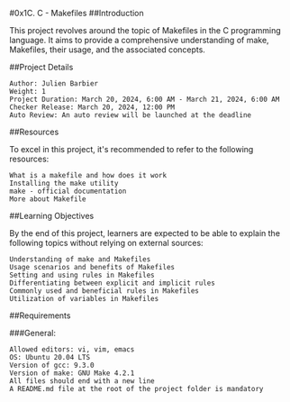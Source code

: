 #0x1C. C - Makefiles
##Introduction

This project revolves around the topic of Makefiles in the C programming language. It aims to provide a comprehensive understanding of make, Makefiles, their usage, and the associated concepts.

##Project Details

    Author: Julien Barbier
    Weight: 1
    Project Duration: March 20, 2024, 6:00 AM - March 21, 2024, 6:00 AM
    Checker Release: March 20, 2024, 12:00 PM
    Auto Review: An auto review will be launched at the deadline

##Resources

To excel in this project, it's recommended to refer to the following resources:

    What is a makefile and how does it work
    Installing the make utility
    make - official documentation
    More about Makefile
##Learning Objectives

By the end of this project, learners are expected to be able to explain the following topics without relying on external sources:

    Understanding of make and Makefiles
    Usage scenarios and benefits of Makefiles
    Setting and using rules in Makefiles
    Differentiating between explicit and implicit rules
    Commonly used and beneficial rules in Makefiles
    Utilization of variables in Makefiles

##Requirements

###General:

    Allowed editors: vi, vim, emacs
    OS: Ubuntu 20.04 LTS
    Version of gcc: 9.3.0
    Version of make: GNU Make 4.2.1
    All files should end with a new line
    A README.md file at the root of the project folder is mandatory